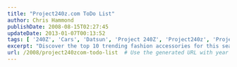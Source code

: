 ```yaml
---
title: "Project240z.com ToDo List"
author: Chris Hammond
publishDate: 2008-08-15T02:27:45
updateDate: 2013-01-07T00:13:52
tags: [ '240Z', 'Cars', 'Datsun', 'Project 240Z', 'Project240z', 'Project240Zcom' ]
excerpt: "Discover the top 10 trending fashion accessories for this season, from statement handbags to oversized sunglasses. Stay stylish all year round!"
url: /2008/project240zcom-todo-list  # Use the generated URL with year
---
```


